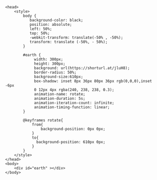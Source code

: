 <!DOCTYPE <html>
    <head>
        <style>
            body {
               background-color: black;
               position: absolute;
               left: 50%;
               top: 50%;
               -webkit-transform: translate(-50% , -50%);
               transform: translate (-50%, - 50%);
            }

            #earth {
                 width: 300px;
                 height: 300px;
                 background: url(https://shorturl.at/jluH8);
                 border-radius: 50%;
                 background-size:610px;
                 box-shadow: inset 8px 36px 80px 36px rgb(0,0,0),inset -6px 
                 0 12px 4px rgba(240, 238, 238, 0.3);
                 animation-name: rotate;
                 animation-duration: 5s;
                 animation-iteration-count: infinite;
                 animation-timing-function: linear;
            }

            @keyframes rotate{
                from{
                    background-position: 0px 0px;
                }
                to{
                  background-position: 610px 0px;   
                }    
            }
        </style>
    </head>
    <body>
        <div id="earth" ></div>
    </body>
</html>
